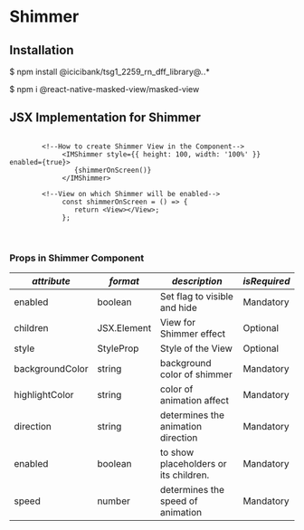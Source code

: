 # Shimmer

## Installation

$ npm install @icicibank/tsg1_2259_rn_dff_library@*.*.*

$ npm i @react-native-masked-view/masked-view

## JSX Implementation for Shimmer

```JSX

        <!--How to create Shimmer View in the Component-->
             <IMShimmer style={{ height: 100, width: '100%' }} enabled={true}>
                {shimmerOnScreen()}
             </IMShimmer>

        <!--View on which Shimmer will be enabled-->
             const shimmerOnScreen = () => {
                return <View></View>;
             };
```

<br/>

### Props in Shimmer Component

| **_attribute_** | **_format_** | **_description_**                     | **_isRequired_** |
| --------------- | ------------ | ------------------------------------- | ---------------- |
| enabled         | boolean      | Set flag to visible and hide          | Mandatory        |
| children        | JSX.Element  | View for Shimmer effect               | Optional        |
| style           | StyleProp    | Style of the View                     | Optional         |
| backgroundColor | string       | background color of shimmer           | Mandatory        |
| highlightColor  | string       | color of animation affect             | Mandatory        |
| direction       | string       | determines the animation direction    | Mandatory        |
| enabled         | boolean      | to show placeholders or its children. | Mandatory        |
| speed           | number       | determines the speed of animation     | Mandatory        |

<br/>
<br/>
